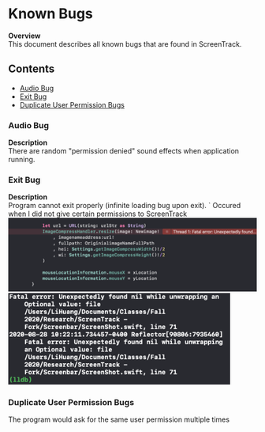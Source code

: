 # Known Bugs

**Overview**\
This document describes all known bugs that are found in ScreenTrack.

## Contents

- [Audio Bug](#audio-bug)
- [Exit Bug](#exit-bug)
- [Duplicate User Permission Bugs](#user-permission-bugs)

### Audio Bug

**Description**\
There are random "permission denied" sound effects when application running.

### Exit Bug

**Description**\
Program cannot exit properly (infinite loading bug upon exit).
`
Occured when I did not give certain permissions to ScreenTrack\
<img src="https://github.com/lisongh10/screentrack/blob/master/Documentation/Images/Exit%20Bug%201.png" width="550" alt="Exit Bug 1" />
<img src="https://github.com/lisongh10/screentrack/blob/master/Documentation/Images/Exit%20Bug%202.png" width="450" alt="Exit Bug 2" />

### Duplicate User Permission Bugs

The program would ask for the same user permission multiple times
